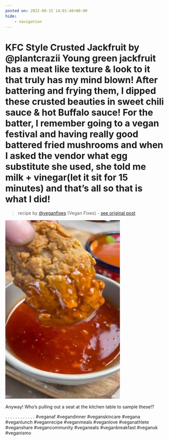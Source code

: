 ```yaml
---
posted on: 2022-08-15 14:01:46+00:00
hide:
    - navigation
---
```


# KFC Style Crusted Jackfruit by @plantcrazii Young green jackfruit has a meat like texture & look to it that truly has my mind blown! After battering and frying them, I dipped these crusted beauties in sweet chili sauce & hot Buffalo sauce! For the batter, I remember going to a vegan festival and having really good battered fried mushrooms and when I asked the vendor what egg substitute she used, she told me milk + vinegar(let it sit for 15 minutes) and that’s all so that is what I did!  

> recipe by [@veganfixes](https://www.instagram.com/veganfixes/) 
(Vegan Fixes) - [see original post](https://instagram.com/p/ChSGI_GqJ5a)

![](../img/veganfixes_15-08-2022_1408.png)


Anyway! Who’s pulling out a seat at the kitchen table to sample these!? 

.
.
.
.
.
.
.
.
.
.
.
.
\#veganaf \#vegandinner \#veganskincare \#vegana \#veganlunch \#veganrecipe \#veganmeals \#veganlove \#veganathlete \#veganshare \#vegancommunity \#veganeats \#veganbreakfast \#veganuk \#veganismo 